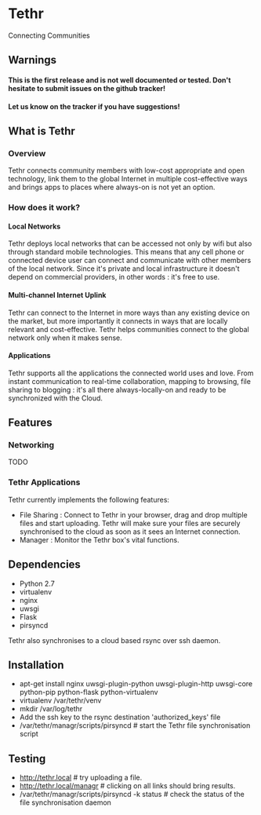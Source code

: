 Tethr
=====

Connecting Communities

Warnings
--------

#### This is the first release and is not well documented or tested. Don't hesitate to submit issues on the github tracker!
#### Let us know on the tracker if you have suggestions!  

What is Tethr
--------------

### Overview

Tethr connects community members with low-cost appropriate and open technology, link them to the global Internet in multiple cost-effective ways and brings apps to places where always-on is not yet an option.

### How does it work?

#### Local Networks
Tethr deploys local networks that can be accessed not only by wifi but also through standard mobile technologies. This means that any cell phone or connected device user can connect and communicate with other members of the local network. Since it's private and local infrastructure it doesn't depend on commercial providers, in other words : it's free to use.

#### Multi-channel Internet Uplink  
Tethr can connect to the Internet in more ways than any existing device on the market, but more importantly it connects in ways that are locally relevant and cost-effective. Tethr helps communities connect to the global network only when it makes sense.

#### Applications
Tethr supports all the applications the connected world uses and love. From instant communication to real-time collaboration, mapping to browsing, file sharing to blogging : it's all there always-locally-on and ready to be synchronized with the Cloud.

Features
--------

### Networking

TODO

### Tethr Applications
Tethr currently implements the following features:
* File Sharing : Connect to Tethr in your browser, drag and drop multiple files and start uploading. Tethr will make sure your files are securely synchronised to the cloud as soon as it sees an Internet connection.
* Manager : Monitor the Tethr box's vital functions.

Dependencies
------------

* Python 2.7
* virtualenv
* nginx
* uwsgi
* Flask
* pirsyncd

Tethr also synchronises to a cloud based rsync over ssh daemon.

Installation
------------

* apt-get install nginx uwsgi-plugin-python uwsgi-plugin-http uwsgi-core python-pip python-flask python-virtualenv
* virtualenv /var/tethr/venv
* mkdir /var/log/tethr
* Add the ssh key to the rsync destination 'authorized_keys' file
* /var/tethr/managr/scripts/pirsyncd # start the Tethr file synchronisation script

Testing
-------

* http://tethr.local # try uploading a file.
* http://tethr.local/managr # clicking on all links should bring results.
* /var/tethr/managr/scripts/pirsyncd -k status # check the status of the file synchronisation daemon

